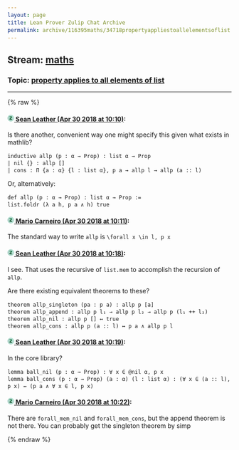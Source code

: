 ```yaml
---
layout: page
title: Lean Prover Zulip Chat Archive 
permalink: archive/116395maths/34718propertyappliestoallelementsoflist.html
---
```


## Stream: [maths](index.html)
### Topic: [property applies to all elements of list](34718propertyappliestoallelementsoflist.html)

---


{% raw %}
#### [![Click to go to Zulip](../../assets/img/zulip2.png) Sean Leather (Apr 30 2018 at 10:10)](https://leanprover.zulipchat.com/#narrow/stream/116395-maths/topic/property%20applies%20to%20all%20elements%20of%20list/near/125884050):
Is there another, convenient way one might specify this given what exists in mathlib?

```lean
inductive allp (p : α → Prop) : list α → Prop
| nil {} : allp []
| cons : Π {a : α} {l : list α}, p a → allp l → allp (a :: l)
```

Or, alternatively:

```lean
def allp (p : α → Prop) : list α → Prop :=
list.foldr (λ a h, p a ∧ h) true
```

#### [![Click to go to Zulip](../../assets/img/zulip2.png) Mario Carneiro (Apr 30 2018 at 10:11)](https://leanprover.zulipchat.com/#narrow/stream/116395-maths/topic/property%20applies%20to%20all%20elements%20of%20list/near/125884097):
The standard way to write `allp` is `\forall x \in l, p x`

#### [![Click to go to Zulip](../../assets/img/zulip2.png) Sean Leather (Apr 30 2018 at 10:18)](https://leanprover.zulipchat.com/#narrow/stream/116395-maths/topic/property%20applies%20to%20all%20elements%20of%20list/near/125884291):
I see. That uses the recursive of `list.mem` to accomplish the recursion of `allp`.

Are there existing equivalent theorems to these?

```lean
theorem allp_singleton (pa : p a) : allp p [a]
theorem allp_append : allp p l₁ → allp p l₂ → allp p (l₁ ++ l₂)
theorem allp_nil : allp p [] ↔ true
theorem allp_cons : allp p (a :: l) ↔ p a ∧ allp p l
```

#### [![Click to go to Zulip](../../assets/img/zulip2.png) Sean Leather (Apr 30 2018 at 10:19)](https://leanprover.zulipchat.com/#narrow/stream/116395-maths/topic/property%20applies%20to%20all%20elements%20of%20list/near/125884299):
In the core library?

```lean
lemma ball_nil (p : α → Prop) : ∀ x ∈ @nil α, p x
lemma ball_cons (p : α → Prop) (a : α) (l : list α) : (∀ x ∈ (a :: l), p x) ↔ (p a ∧ ∀ x ∈ l, p x)
```

#### [![Click to go to Zulip](../../assets/img/zulip2.png) Mario Carneiro (Apr 30 2018 at 10:22)](https://leanprover.zulipchat.com/#narrow/stream/116395-maths/topic/property%20applies%20to%20all%20elements%20of%20list/near/125884401):
There are `forall_mem_nil` and `forall_mem_cons`, but the append theorem is not there. You can probably get the singleton theorem by simp


{% endraw %}
